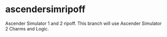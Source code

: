 # ascendersimripoff
Ascender Simulator 1 and 2 ripoff.
This branch will use Ascender Simulator 2 Charms and Logic.
